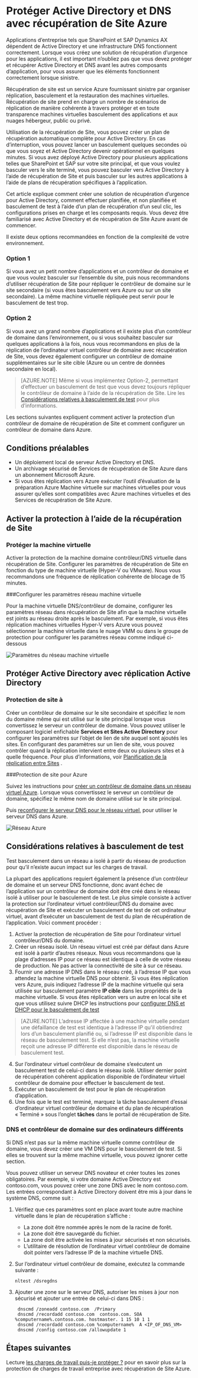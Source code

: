<properties
    pageTitle="Protéger Active Directory et DNS avec récupération de Site Azure | Microsoft Azure"
    description="Cet article décrit comment mettre en œuvre une solution de récupération d’urgence pour Active Directory à l’aide de la récupération de Site Azure."
    services="site-recovery"
    documentationCenter=""
    authors="prateek9us"
    manager="abhiag"
    editor=""/>

<tags
    ms.service="site-recovery"
    ms.devlang="na"
    ms.topic="article"
    ms.tgt_pltfrm="na"
    ms.workload="storage-backup-recovery"
    ms.date="08/31/2016"
    ms.author="pratshar"/>

# <a name="protect-active-directory-and-dns-with-azure-site-recovery"></a>Protéger Active Directory et DNS avec récupération de Site Azure

Applications d’entreprise tels que SharePoint et SAP Dynamics AX dépendent de Active Directory et une infrastructure DNS fonctionnent correctement. Lorsque vous créez une solution de récupération d’urgence pour les applications, il est important n’oubliez pas que vous devez protéger et récupérer Active Directory et DNS avant les autres composants d’application, pour vous assurer que les éléments fonctionnent correctement lorsque sinistre.

Récupération de site est un service Azure fournissant sinistre par organiser réplication, basculement et la restauration des machines virtuelles. Récupération de site prend en charge un nombre de scénarios de réplication de manière cohérente à travers protéger et en toute transparence machines virtuelles basculement des applications et aux nuages hébergeur, public ou privé.

Utilisation de la récupération de Site, vous pouvez créer un plan de récupération automatique complète pour Active Directory. En cas d’interruption, vous pouvez lancer un basculement quelques secondes où que vous soyez et Active Directory devenir opérationnel en quelques minutes. Si vous avez déployé Active Directory pour plusieurs applications telles que SharePoint et SAP sur votre site principal, et que vous voulez basculer vers le site terminé, vous pouvez basculer vers Active Directory à l’aide de récupération de Site et puis basculer sur les autres applications à l’aide de plans de récupération spécifiques à l’application.

Cet article explique comment créer une solution de récupération d’urgence pour Active Directory, comment effectuer planifiée, et non planifiée et basculement de test à l’aide d’un plan de récupération d’un seul clic, les configurations prises en charge et les composants requis.  Vous devez être familiarisé avec Active Directory et de récupération de Site Azure avant de commencer.

Il existe deux options recommandées en fonction de la complexité de votre environnement.

### <a name="option-1"></a>Option 1

Si vous avez un petit nombre d’applications et un contrôleur de domaine et que vous voulez basculer sur l’ensemble du site, puis nous recommandons d’utiliser récupération de Site pour répliquer le contrôleur de domaine sur le site secondaire (si vous êtes basculement vers Azure ou sur un site secondaire). La même machine virtuelle répliquée peut servir pour le basculement de test trop.

### <a name="option-2"></a>Option 2

Si vous avez un grand nombre d’applications et il existe plus d’un contrôleur de domaine dans l’environnement, ou si vous souhaitez basculer sur quelques applications à la fois, nous vous recommandons en plus de la réplication de l’ordinateur virtuel contrôleur de domaine avec récupération de Site, vous devez également configurer un contrôleur de domaine supplémentaires sur le site cible (Azure ou un centre de données secondaire en local).

>[AZURE.NOTE] Même si vous implémentez Option-2, permettant d’effectuer un basculement de test que vous devez toujours répliquer le contrôleur de domaine à l’aide de la récupération de Site. Lire les [Considérations relatives à basculement de test](#considerations-for-test-failover) pour plus d’informations.


Les sections suivantes expliquent comment activer la protection d’un contrôleur de domaine de récupération de Site et comment configurer un contrôleur de domaine dans Azure.


## <a name="prerequisites"></a>Conditions préalables

- Un déploiement local de serveur Active Directory et DNS.
- Un archivage sécurisé de Services de récupération de Site Azure dans un abonnement Microsoft Azure.
- Si vous êtes réplication vers Azure exécuter l’outil d’évaluation de la préparation Azure Machine virtuelle sur machines virtuelles pour vous assurer qu’elles sont compatibles avec Azure machines virtuelles et des Services de récupération de Site Azure.


## <a name="enable-protection-using-site-recovery"></a>Activer la protection à l’aide de la récupération de Site


### <a name="protect-the-virtual-machine"></a>Protéger la machine virtuelle

Activer la protection de la machine domaine contrôleur/DNS virtuelle dans récupération de Site. Configurer les paramètres de récupération de Site en fonction du type de machine virtuelle (Hyper-V ou VMware). Nous vous recommandons une fréquence de réplication cohérente de blocage de 15 minutes.

###<a name="configure-virtual-machine-network-settings"></a>Configurer les paramètres réseau machine virtuelle

Pour la machine virtuelle DNS/contrôleur de domaine, configurer les paramètres réseau dans récupération de Site afin que la machine virtuelle est joints au réseau droite après le basculement. Par exemple, si vous êtes réplication machines virtuelles Hyper-V vers Azure vous pouvez sélectionner la machine virtuelle dans le nuage VMM ou dans le groupe de protection pour configurer les paramètres réseau comme indiqué ci-dessous

![Paramètres du réseau machine virtuelle](./media/site-recovery-active-directory/VM-Network-Settings.png)

## <a name="protect-active-directory-with-active-directory-replication"></a>Protéger Active Directory avec réplication Active Directory

### <a name="site-to-site-protection"></a>Protection de site à

Créer un contrôleur de domaine sur le site secondaire et spécifiez le nom du domaine même qui est utilisé sur le site principal lorsque vous convertissez le serveur un contrôleur de domaine. Vous pouvez utiliser le composant logiciel enfichable **Services et Sites Active Directory** pour configurer les paramètres sur l’objet de lien de site auquel sont ajoutés les sites. En configurant des paramètres sur un lien de site, vous pouvez contrôler quand la réplication intervient entre deux ou plusieurs sites et à quelle fréquence. Pour plus d’informations, voir [Planification de la réplication entre Sites](https://technet.microsoft.com/library/cc731862.aspx) .

###<a name="site-to-azure-protection"></a>Protection de site pour Azure

Suivez les instructions pour [créer un contrôleur de domaine dans un réseau virtuel Azure](../active-directory/active-directory-install-replica-active-directory-domain-controller.md). Lorsque vous convertissez le serveur un contrôleur de domaine, spécifiez le même nom de domaine utilisé sur le site principal.

Puis [reconfigurer le serveur DNS pour le réseau virtuel](../active-directory/active-directory-install-replica-active-directory-domain-controller.md#reconfigure-dns-server-for-the-virtual-network), pour utiliser le serveur DNS dans Azure.

![Réseau Azure](./media/site-recovery-active-directory/azure-network.png)

## <a name="test-failover-considerations"></a>Considérations relatives à basculement de test

Test basculement dans un réseau a isolé à partir du réseau de production pour qu’il n’existe aucun impact sur les charges de travail.

La plupart des applications requiert également la présence d’un contrôleur de domaine et un serveur DNS fonctionne, donc avant échec de l’application sur un contrôleur de domaine doit être créé dans le réseau isolé à utiliser pour le basculement de test. Le plus simple consiste à activer la protection sur l’ordinateur virtuel contrôleur/DNS du domaine avec récupération de Site et exécuter un basculement de test de cet ordinateur virtuel, avant d’exécuter un basculement de test du plan de récupération de l’application. Voici comment procéder :

1. Activer la protection de récupération de Site pour l’ordinateur virtuel contrôleur/DNS du domaine.
2. Créer un réseau isolé. Un réseau virtuel est créé par défaut dans Azure est isolé à partir d’autres réseaux. Nous vous recommandons que la plage d’adresses IP pour ce réseau est identique à celle de votre réseau de production. Ne pas activer la connectivité de site à sur ce réseau.
3. Fournir une adresse IP DNS dans le réseau créé, à l’adresse IP que vous attendez la machine virtuelle DNS pour obtenir. Si vous êtes réplication vers Azure, puis indiquez l’adresse IP de la machine virtuelle qui sera utilisée sur basculement paramètre **IP cible** dans les propriétés de la machine virtuelle. Si vous êtes réplication vers un autre en local site et que vous utilisez suivre DHCP les instructions pour [configurer DNS et DHCP pour le basculement de test](site-recovery-failover.md#prepare-dhcp)

>[AZURE.NOTE] L’adresse IP affectée à une machine virtuelle pendant une défaillance de test est identique à l’adresse IP qu'il obtiendrez lors d’un basculement planifié ou, si l’adresse IP est disponible dans le réseau de basculement test. Si elle n’est pas, la machine virtuelle reçoit une adresse IP différente est disponible dans le réseau de basculement test.

4. Sur l’ordinateur virtuel contrôleur de domaine s’exécutent un basculement test de celui-ci dans le réseau isolé. Utiliser dernier point de récupération cohérent application disponible de l’ordinateur virtuel contrôleur de domaine pour effectuer le basculement de test. 
5. Exécuter un basculement de test pour le plan de récupération d’application.
6. Une fois que le test est terminé, marquez la tâche basculement d’essai d’ordinateur virtuel contrôleur de domaine et du plan de récupération « Terminé » sous l’onglet **tâches** dans le portail de récupération de Site.

### <a name="dns-and-domain-controller-on-different-machines"></a>DNS et contrôleur de domaine sur des ordinateurs différents

Si DNS n’est pas sur la même machine virtuelle comme contrôleur de domaine, vous devez créer une VM DNS pour le basculement de test. Si elles se trouvent sur la même machine virtuelle, vous pouvez ignorer cette section.

Vous pouvez utiliser un serveur DNS novateur et créer toutes les zones obligatoires. Par exemple, si votre domaine Active Directory est contoso.com, vous pouvez créer une zone DNS avec le nom contoso.com. Les entrées correspondant à Active Directory doivent être mis à jour dans le système DNS, comme suit :

1. Vérifiez que ces paramètres sont en place avant toute autre machine virtuelle dans le plan de récupération s’affiche :

    - La zone doit être nommée après le nom de la racine de forêt.
    - La zone doit être sauvegardé du fichier.
    - La zone doit être activée les mises à jour sécurisés et non sécurisés.
    - L’utilitaire de résolution de l’ordinateur virtuel contrôleur de domaine doit pointer vers l’adresse IP de la machine virtuelle DNS.

2. Sur l’ordinateur virtuel contrôleur de domaine, exécutez la commande suivante :

    `nltest /dsregdns`

3. Ajouter une zone sur le serveur DNS, autoriser les mises à jour non sécurisé et ajouter une entrée de celui-ci dans DNS :

        dnscmd /zoneadd contoso.com  /Primary
        dnscmd /recordadd contoso.com  contoso.com. SOA %computername%.contoso.com. hostmaster. 1 15 10 1 1
        dnscmd /recordadd contoso.com %computername%  A <IP_OF_DNS_VM>
        dnscmd /config contoso.com /allowupdate 1


## <a name="next-steps"></a>Étapes suivantes

Lecture [les charges de travail puis-je protéger ?](../site-recovery/site-recovery-workload.md) pour en savoir plus sur la protection de charges de travail entreprise avec récupération de Site Azure.

